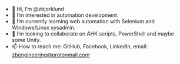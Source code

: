 - 👋 Hi, I’m @zbjorklund
- 👀 I’m interested in automation development.
- 🌱 I’m currently learning web automation with Selenium and Windows/Linux sysadmin.
- 💞️ I’m looking to collaborate on AHK scripts, PowerShell and maybe some Unity.
- 📫 How to reach me: GitHub, Facebook, LinkedIn, email: zbengineering@protonmail.com

<!---
zbjorklund/zbjorklund is a ✨ special ✨ repository because its `README.md` (this file) appears on your GitHub profile.
You can click the Preview link to take a look at your changes.
--->
